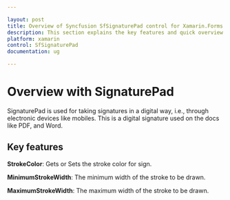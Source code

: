 ```yaml
---

layout: post
title: Overview of Syncfusion SfSignaturePad control for Xamarin.Forms
description: This section explains the key features and quick overview about Syncfusion SfSignaturePad control for Xamarin.Forms
platform: xamarin
control: SfSignaturePad
documentation: ug

---
```


# Overview with SignaturePad

SignaturePad is used for taking signatures in a digital way, i.e., through electronic devices like mobiles. This is a digital signature used on the docs like PDF, and Word.

## Key features

**StrokeColor**: Gets or Sets the stroke color for sign.

**MinimumStrokeWidth**: The minimum width of the stroke to be drawn.

**MaximumStrokeWidth**: The maximum width of the stroke to be drawn.
